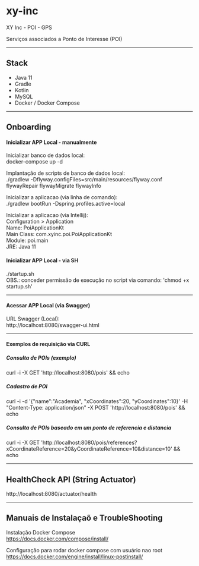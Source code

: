 # xy-inc
XY Inc - POI - GPS

Serviços associados a Ponto de Interesse (POI)

---
## Stack

- Java 11
- Gradle
- Kotlin
- MySQL
- Docker / Docker Compose

---

## Onboarding

#### Inicializar APP Local - manualmente

Inicializar banco de dados local:<br/>
docker-compose up -d

Implantação de scripts de banco de dados local:<br/>
./gradlew -Dflyway.configFiles=src/main/resources/flyway.conf flywayRepair flywayMigrate flywayInfo

Inicializar a aplicacao (via linha de comando):<br/>
./gradlew bootRun -Dspring.profiles.active=local

Inicializar a aplicacao (via Intellij):<br/>
Configuration > Application<br/>
Name: PoiApplicationKt <br/>
Main Class: com.xyinc.poi.PoiApplicationKt<br/>
Module: poi.main<br/>
JRE: Java 11

#### Inicializar APP Local -  via SH
./startup.sh <br/>
OBS.: conceder permissão de execução no script via comando: 'chmod +x startup.sh'

---

#### Acessar APP Local (via Swagger)

URL Swagger (Local):<br/>
http://localhost:8080/swagger-ui.html

---

#### Exemplos de requisição via CURL

##### Consulta de POIs (exemplo)
curl -i -X GET 'http://localhost:8080/pois' && echo

##### Cadastro de POI
curl -i -d '{"name":"Academia", "xCoordinates":20, "yCoordinates":10}' -H "Content-Type: application/json" -X POST 'http://localhost:8080/pois' && echo

##### Consulta de POIs baseado em um ponto de referencia e distancia
curl -i -X GET 'http://localhost:8080/pois/references?xCoordinateReference=20&yCoordinateReference=10&distance=10' && echo

---

## HealthCheck API (String Actuator)
http://localhost:8080/actuator/health

---

## Manuais de Instalaçaõ e  TroubleShooting

Instalação Docker Compose <br/>
https://docs.docker.com/compose/install/

Configuração para rodar docker compose com usuário nao root <br/>
https://docs.docker.com/engine/install/linux-postinstall/